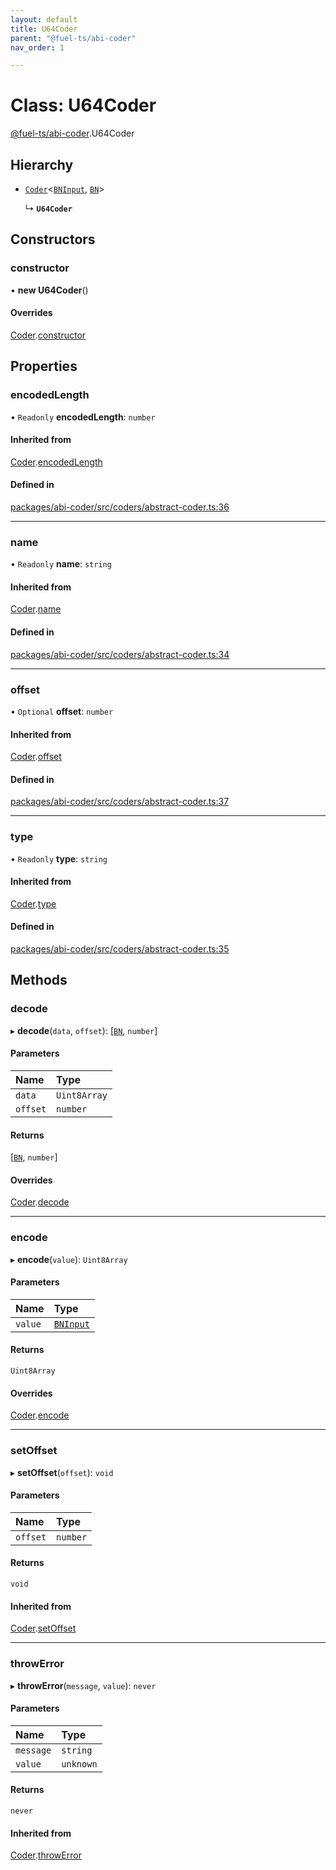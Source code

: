 ```yaml
---
layout: default
title: U64Coder
parent: "@fuel-ts/abi-coder"
nav_order: 1

---
```


# Class: U64Coder

[@fuel-ts/abi-coder](../index.md).U64Coder

## Hierarchy

- [`Coder`](Coder.md)<[`BNInput`](../namespaces/internal.md#bninput), [`BN`](internal-BN.md)\>

  ↳ **`U64Coder`**

## Constructors

### constructor

• **new U64Coder**()

#### Overrides

[Coder](Coder.md).[constructor](Coder.md#constructor)

## Properties

### encodedLength

• `Readonly` **encodedLength**: `number`

#### Inherited from

[Coder](Coder.md).[encodedLength](Coder.md#encodedlength)

#### Defined in

[packages/abi-coder/src/coders/abstract-coder.ts:36](https://github.com/FuelLabs/fuels-ts/blob/master/packages/abi-coder/src/coders/abstract-coder.ts#L36)

___

### name

• `Readonly` **name**: `string`

#### Inherited from

[Coder](Coder.md).[name](Coder.md#name)

#### Defined in

[packages/abi-coder/src/coders/abstract-coder.ts:34](https://github.com/FuelLabs/fuels-ts/blob/master/packages/abi-coder/src/coders/abstract-coder.ts#L34)

___

### offset

• `Optional` **offset**: `number`

#### Inherited from

[Coder](Coder.md).[offset](Coder.md#offset)

#### Defined in

[packages/abi-coder/src/coders/abstract-coder.ts:37](https://github.com/FuelLabs/fuels-ts/blob/master/packages/abi-coder/src/coders/abstract-coder.ts#L37)

___

### type

• `Readonly` **type**: `string`

#### Inherited from

[Coder](Coder.md).[type](Coder.md#type)

#### Defined in

[packages/abi-coder/src/coders/abstract-coder.ts:35](https://github.com/FuelLabs/fuels-ts/blob/master/packages/abi-coder/src/coders/abstract-coder.ts#L35)

## Methods

### decode

▸ **decode**(`data`, `offset`): [[`BN`](internal-BN.md), `number`]

#### Parameters

| Name | Type |
| :------ | :------ |
| `data` | `Uint8Array` |
| `offset` | `number` |

#### Returns

[[`BN`](internal-BN.md), `number`]

#### Overrides

[Coder](Coder.md).[decode](Coder.md#decode)

___

### encode

▸ **encode**(`value`): `Uint8Array`

#### Parameters

| Name | Type |
| :------ | :------ |
| `value` | [`BNInput`](../namespaces/internal.md#bninput) |

#### Returns

`Uint8Array`

#### Overrides

[Coder](Coder.md).[encode](Coder.md#encode)

___

### setOffset

▸ **setOffset**(`offset`): `void`

#### Parameters

| Name | Type |
| :------ | :------ |
| `offset` | `number` |

#### Returns

`void`

#### Inherited from

[Coder](Coder.md).[setOffset](Coder.md#setoffset)

___

### throwError

▸ **throwError**(`message`, `value`): `never`

#### Parameters

| Name | Type |
| :------ | :------ |
| `message` | `string` |
| `value` | `unknown` |

#### Returns

`never`

#### Inherited from

[Coder](Coder.md).[throwError](Coder.md#throwerror)
